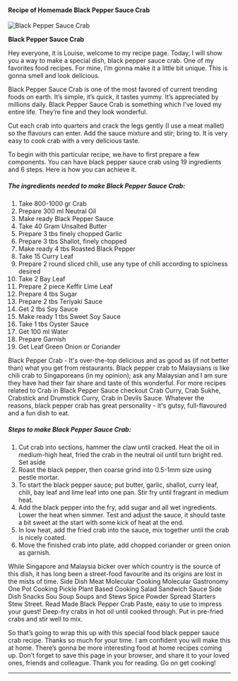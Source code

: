             

#### Recipe of Homemade Black Pepper Sauce Crab

![Black Pepper Sauce Crab](https://img-global.cpcdn.com/recipes/f3a40dcf30290af0/751x532cq70/black-pepper-sauce-crab-recipe-main-photo.jpg)

**Black Pepper Sauce Crab**

Hey everyone, it is Louise, welcome to my recipe page. Today, I will show you a way to make a special dish, black pepper sauce crab. One of my favorites food recipes. For mine, I’m gonna make it a little bit unique. This is gonna smell and look delicious.

Black Pepper Sauce Crab is one of the most favored of current trending foods on earth. It’s simple, it’s quick, it tastes yummy. It’s appreciated by millions daily. Black Pepper Sauce Crab is something which I’ve loved my entire life. They’re fine and they look wonderful.

Cut each crab into quarters and crack the legs gently (I use a meat mallet) so the flavours can enter. Add the sauce mixture and stir; bring to. It is very easy to cook crab with a very delicious taste.

To begin with this particular recipe, we have to first prepare a few components. You can have black pepper sauce crab using 19 ingredients and 6 steps. Here is how you can achieve it.

##### The ingredients needed to make Black Pepper Sauce Crab:

1.  Take 800-1000 gr Crab
2.  Prepare 300 ml Neutral Oil
3.  Make ready Black Pepper Sauce
4.  Take 40 Gram Unsalted Butter
5.  Prepare 3 tbs finely chopped Garlic
6.  Prepare 3 tbs Shallot, finely chopped
7.  Make ready 4 tbs Roasted Black Pepper
8.  Take 15 Curry Leaf
9.  Prepare 2 round sliced chili, use any type of chili according to spiciness desired
10.  Take 2 Bay Leaf
11.  Prepare 2 piece Keffir Lime Leaf
12.  Prepare 4 tbs Sugar
13.  Prepare 2 tbs Teriyaki Sauce
14.  Get 2 tbs Soy Sauce
15.  Make ready 1 tbs Sweet Soy Sauce
16.  Take 1 tbs Oyster Sauce
17.  Get 100 ml Water
18.  Prepare Garnish
19.  Get Leaf Green Onion or Coriander

Black Pepper Crab - It's over-the-top delicious and as good as (if not better than) what you get from restaurants. Black pepper crab to Malaysians is like chili crab to Singaporeans (in my opinion); ask any Malaysian and I am sure they have had their fair share and taste of this wonderful. For more recipes related to Crab in Black Pepper Sauce checkout Crab Curry, Crab Sukhe, Crabstick and Drumstick Curry, Crab in Devils Sauce. Whatever the reasons, black pepper crab has great personality - it's gutsy, full-flavoured and a fun dish to eat.

##### Steps to make Black Pepper Sauce Crab:

1.  Cut crab into sections, hammer the claw until cracked. Heat the oil in medium-high heat, fried the crab in the neutral oil until turn bright red. Set aside
2.  Roast the black pepper, then coarse grind into 0.5-1mm size using pestle mortar.
3.  To start the black pepper sauce; put butter, garlic, shallot, curry leaf, chili, bay leaf and lime leaf into one pan. Stir fry until fragrant in medium heat.
4.  Add the black pepper into the fry, add sugar and all wet ingredients. Lower the heat when simmer. Test and adjust the sauce, it should taste a bit sweet at the start with some kick of heat at the end.
5.  In low heat, add the fried crab into the sauce, mix together until the crab is nicely coated.
6.  Move the finished crab into plate, add chopped coriander or green onion as garnish.

While Singapore and Malaysia bicker over which country is the source of this dish, it has long been a street-food favourite and its origins are lost in the mists of time. Side Dish Meat Molecular Cooking Molecular Gastronomy One Pot Cooking Pickle Plant Based Cooking Salad Sandwich Sauce Side Dish Snacks Sou Soup Soups and Stews Spice Powder Spread Starters Stew Street. Read Made Black Pepper Crab Paste, easy to use to impress your guest! Deep-fry crabs in hot oil until cooked through. Put in pre-fried crabs and stir well to mix.

So that’s going to wrap this up with this special food black pepper sauce crab recipe. Thanks so much for your time. I am confident you will make this at home. There’s gonna be more interesting food at home recipes coming up. Don’t forget to save this page in your browser, and share it to your loved ones, friends and colleague. Thank you for reading. Go on get cooking!

* * *